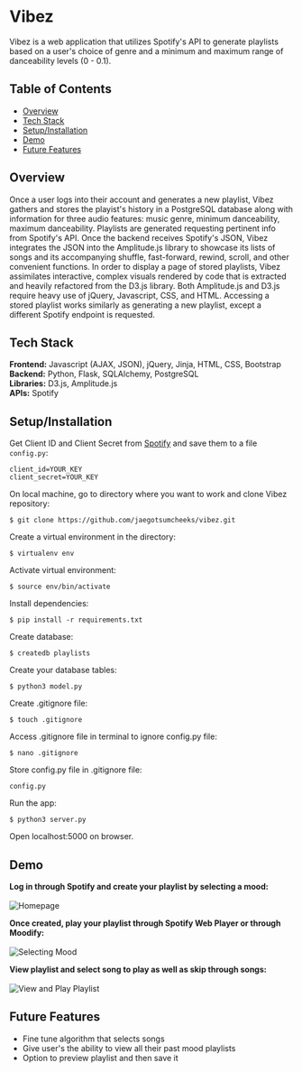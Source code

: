 # Vibez

Vibez is a web application that utilizes Spotify's API to generate playlists based on a user's choice of genre and a minimum and maximum range of danceability levels (0 - 0.1).

## Table of Contents
* [Overview](#overview)<br/>
* [Tech Stack](#techstack)<br/>
* [Setup/Installation](#installation)<br/>
* [Demo](#demo)<br/>
* [Future Features](#future)

<a name="overview"/></a>
## Overview
Once a user logs into their account and generates a new playlist, Vibez gathers and stores the playist's history in a PostgreSQL database along with information for three audio features: music genre, minimum danceability, maximum danceability. Playlists are generated requesting pertinent info from Spotify's API. Once the backend receives Spotify's JSON, Vibez integrates the JSON into the Amplitude.js library to showcase its lists of songs and its accompanying shuffle, fast-forward, rewind, scroll, and other convenient functions. In order to display a page of stored playlists, Vibez assimilates interactive, complex visuals rendered by code that is extracted and heavily refactored from the D3.js library. Both Amplitude.js and D3.js require heavy use of jQuery, Javascript, CSS, and HTML. Accessing a stored playlist works similarly as generating a new playlist, except a different Spotify endpoint is requested.

<a name="techstack"/></a>
## Tech Stack
**Frontend:** Javascript (AJAX, JSON), jQuery, Jinja, HTML, CSS, Bootstrap</br>
**Backend:** Python, Flask, SQLAlchemy, PostgreSQL<br/>
**Libraries:** D3.js, Amplitude.js<br/>
**APIs:** Spotify<br/>

<a name="installation"/></a>
## Setup/Installation
Get Client ID and Client Secret from [Spotify](https://developer.spotify.com/) and save them to a file `config.py`:
```
client_id=YOUR_KEY
client_secret=YOUR_KEY
```
On local machine, go to directory where you want to work and clone Vibez repository:
```
$ git clone https://github.com/jaegotsumcheeks/vibez.git
```
Create a virtual environment in the directory:
```
$ virtualenv env
```
Activate virtual environment:
```
$ source env/bin/activate
```
Install dependencies:
```
$ pip install -r requirements.txt
```
Create database:
```
$ createdb playlists
```
Create your database tables:
```
$ python3 model.py
```
Create .gitignore file:
```
$ touch .gitignore
```
Access .gitignore file in terminal to ignore config.py file:
```
$ nano .gitignore
```
Store config.py file in .gitignore file:
```
config.py
```
Run the app:
```
$ python3 server.py
```
Open localhost:5000 on browser.

<a name="demo"/></a>
## Demo
**Log in through Spotify and create your playlist by selecting a mood:**
<br/><br/>
![Homepage](/static/images/readme/homepage.gif)
<br/>

**Once created, play your playlist through Spotify Web Player or through Moodify:**
<br/><br/>
![Selecting Mood](/static/images/readme/created.gif)
<br/>

**View playlist and select song to play as well as skip through songs:**
<br/><br/>
![View and Play Playlist](/static/images/readme/playlist-player.gif)
<br/>

<a name="features"/></a>
## Future Features
* Fine tune algorithm that selects songs
* Give user's the ability to view all their past mood playlists
* Option to preview playlist and then save it